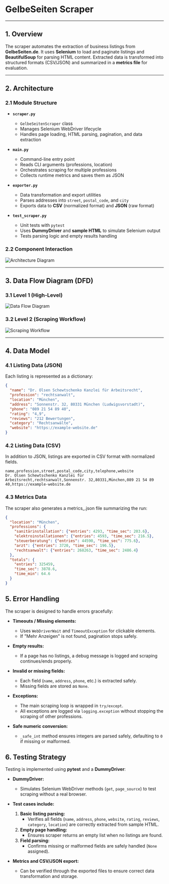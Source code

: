 # GelbeSeiten Scraper

---

## 1. Overview

The scraper automates the extraction of business listings from **GelbeSeiten.de**.
It uses **Selenium** to load and paginate listings and **BeautifulSoup** for parsing HTML content.
Extracted data is transformed into structured formats (CSV/JSON) and summarized in a **metrics file** for evaluation.

---

## 2. Architecture

### 2.1 Module Structure

- **`scraper.py`**
  - `GelbeSeitenScraper` class
  - Manages Selenium WebDriver lifecycle
  - Handles page loading, HTML parsing, pagination, and data extraction

- **`main.py`**
  - Command-line entry point
  - Reads CLI arguments (professions, location)
  - Orchestrates scraping for multiple professions
  - Collects runtime metrics and saves them as JSON

- **`exporter.py`**
  - Data transformation and export utilities
  - Parses addresses into `street`, `postal_code`, and `city`
  - Exports data to **CSV** (normalized format) and **JSON** (raw format)

- **`test_scraper.py`**
  - Unit tests with `pytest`
  - Uses **DummyDriver** and **sample HTML** to simulate Selenium output
  - Tests parsing logic and empty results handling

### 2.2 Component Interaction

![Architecture Diagram](images/image.png)

---

## 3. Data Flow Diagram (DFD)

### 3.1 Level 1 (High-Level)

![Data Flow Diagram](images/image_1.png)

### 3.2 Level 2 (Scraping Workflow)

![Scraping Workflow](images/image_2.png)

---

## 4. Data Model

### 4.1 Listing Data (JSON)

Each listing is represented as a dictionary:

```json
{
  "name": "Dr. Olsen Schewtschenko Kanzlei für Arbeitsrecht",
  "profession": "rechtsanwalt",
  "location": "München",
  "address": "Sonnenstr. 32, 80331 München (Ludwigsvorstadt)",
  "phone": "089 21 54 89 40",
  "rating": "4,9",
  "reviews": "212 Bewertungen",
  "category": "Rechtsanwälte",
  "website": "https://example-website.de"
}

```
### 4.2 Listing Data (CSV)

In addition to JSON, listings are exported in CSV format with normalized fields.

```CSV
name,profession,street,postal_code,city,telephone,website
Dr. Olsen Schewtschenko Kanzlei für Arbeitsrecht,rechtsanwalt,Sonnenstr. 32,80331,München,089 21 54 89 40,https://example-website.de
```

### 4.3 Metrics Data

The scraper also generates a metrics_<location>.json file summarizing the run:
```Json
{
  "location": "München",
  "professions": {
    "sanitärinstallation": {"entries": 4293, "time_sec": 203.6},
    "elektroinstallationen": {"entries": 4593, "time_sec": 216.5},
    "steuerberatung": {"entries": 44590, "time_sec": 775.6},
    "arzt": {"entries": 3720, "time_sec": 196.5},
    "rechtsanwalt": {"entries": 268263, "time_sec": 2486.4}
  },
  "totals": {
    "entries": 325459,
    "time_sec": 3878.6,
    "time_min": 64.6
  }
}
```
## 5. Error Handling

The scraper is designed to handle errors gracefully:

- **Timeouts / Missing elements:**
  - Uses `WebDriverWait` and `TimeoutException` for clickable elements.
  - If "Mehr Anzeigen" is not found, pagination stops safely.

- **Empty results:**
  - If a page has no listings, a debug message is logged and scraping continues/ends properly.

- **Invalid or missing fields:**
  - Each field (`name`, `address`, `phone`, etc.) is extracted safely.
  - Missing fields are stored as `None`.

- **Exceptions:**
  - The main scraping loop is wrapped in `try/except`.
  - All exceptions are logged via `logging.exception` without stopping the scraping of other professions.

- **Safe numeric conversion:**
  - `_safe_int` method ensures integers are parsed safely, defaulting to `0` if missing or malformed.

## 6. Testing Strategy

Testing is implemented using **pytest** and a **DummyDriver**:

- **DummyDriver:**
  - Simulates Selenium WebDriver methods (`get`, `page_source`) to test scraping without a real browser.

- **Test cases include:**
  1. **Basic listing parsing:**
     - Verifies all fields (`name`, `address`, `phone`, `website`, `rating`, `reviews`, `category`, `location`) are correctly extracted from sample HTML.
  2. **Empty page handling:**
     - Ensures scraper returns an empty list when no listings are found.
  3. **Field parsing:**
     - Confirms missing or malformed fields are safely handled (`None` assigned).

- **Metrics and CSV/JSON export:**
  - Can be verified through the exported files to ensure correct data transformation and storage.
